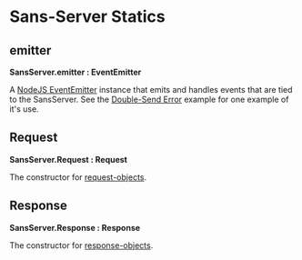 # Sans-Server Statics

## emitter

**SansServer.emitter : EventEmitter**

A [NodeJS EventEmitter](https://nodejs.org/api/events.html) instance that emits and handles events that are tied to the SansServer. See the [Double-Send Error](./middleware#double-send-error) example for one example of it's use.

## Request

**SansServer.Request : Request**

The constructor for [request-objects](./request-object).

## Response

**SansServer.Response : Response**

The constructor for [response-objects](./response-object).